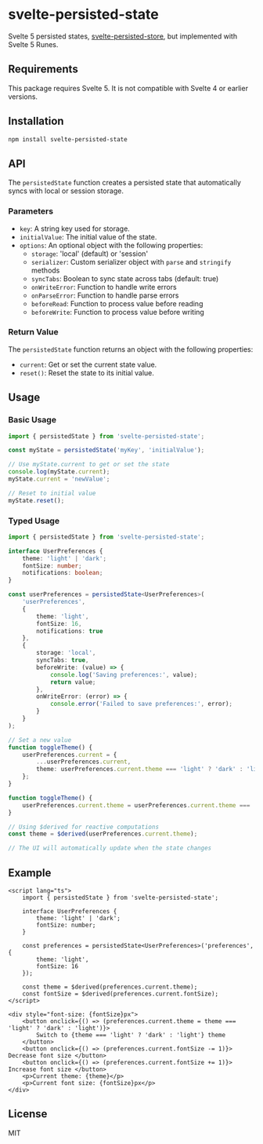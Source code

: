 # svelte-persisted-state

Svelte 5 persisted states, [svelte-persisted-store](https://github.com/joshnuss/svelte-persisted-store), but implemented with Svelte 5 Runes.

## Requirements

This package requires Svelte 5. It is not compatible with Svelte 4 or earlier versions.

## Installation

```bash
npm install svelte-persisted-state
```

## API

The `persistedState` function creates a persisted state that automatically syncs with local or session storage.

### Parameters

- `key`: A string key used for storage.
- `initialValue`: The initial value of the state.
- `options`: An optional object with the following properties:
  - `storage`: 'local' (default) or 'session'
  - `serializer`: Custom serializer object with `parse` and `stringify` methods
  - `syncTabs`: Boolean to sync state across tabs (default: true)
  - `onWriteError`: Function to handle write errors
  - `onParseError`: Function to handle parse errors
  - `beforeRead`: Function to process value before reading
  - `beforeWrite`: Function to process value before writing

### Return Value

The `persistedState` function returns an object with the following properties:

- `current`: Get or set the current state value.
- `reset()`: Reset the state to its initial value.

## Usage

### Basic Usage

```javascript
import { persistedState } from 'svelte-persisted-state';

const myState = persistedState('myKey', 'initialValue');

// Use myState.current to get or set the state
console.log(myState.current);
myState.current = 'newValue';

// Reset to initial value
myState.reset();
```

### Typed Usage

```typescript
import { persistedState } from 'svelte-persisted-state';

interface UserPreferences {
	theme: 'light' | 'dark';
	fontSize: number;
	notifications: boolean;
}

const userPreferences = persistedState<UserPreferences>(
	'userPreferences',
	{
		theme: 'light',
		fontSize: 16,
		notifications: true
	},
	{
		storage: 'local',
		syncTabs: true,
		beforeWrite: (value) => {
			console.log('Saving preferences:', value);
			return value;
		},
		onWriteError: (error) => {
			console.error('Failed to save preferences:', error);
		}
	}
);

// Set a new value
function toggleTheme() {
	userPreferences.current = {
		...userPreferences.current,
		theme: userPreferences.current.theme === 'light' ? 'dark' : 'light'
	};
}

function toggleTheme() {
	userPreferences.current.theme = userPreferences.current.theme === 'light' ? 'dark' : 'light';
}

// Using $derived for reactive computations
const theme = $derived(userPreferences.current.theme);

// The UI will automatically update when the state changes
```

## Example

```svelte
<script lang="ts">
	import { persistedState } from 'svelte-persisted-state';

	interface UserPreferences {
		theme: 'light' | 'dark';
		fontSize: number;
	}

	const preferences = persistedState<UserPreferences>('preferences', {
		theme: 'light',
		fontSize: 16
	});

	const theme = $derived(preferences.current.theme);
	const fontSize = $derived(preferences.current.fontSize);
</script>

<div style="font-size: {fontSize}px">
	<button onclick={() => (preferences.current.theme = theme === 'light' ? 'dark' : 'light')}>
		Switch to {theme === 'light' ? 'dark' : 'light'} theme
	</button>
	<button onclick={() => (preferences.current.fontSize -= 1)}> Decrease font size </button>
	<button onclick={() => (preferences.current.fontSize += 1)}> Increase font size </button>
	<p>Current theme: {theme}</p>
	<p>Current font size: {fontSize}px</p>
</div>
```

## License

MIT
